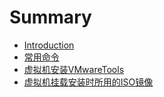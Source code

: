 # Summary

* [Introduction](README.md)
* [常用命令](chapter1.md)
* [虚拟机安装VMwareTools](xu-ni-ji-an-zhuang-vmwaretools.md)
* [虚拟机挂载安装时所用的ISO镜像](xu-ni-ji-gua-zai-jing-xiang.md)

